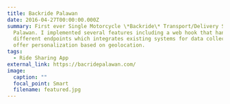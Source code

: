 ```yaml
---
title: Backride Palawan
date: 2016-04-27T00:00:00.000Z
summary: First ever Single Motorcycle \*Backride\* Transport/Delivery Service in
  Palawan. I implemented several features including a web hook that handles
  different endpoints which integrates existing systems for data collection and
  offer personalization based on geolocation.
tags:
  - Ride Sharing App
external_link: https://bacridepalawan.com/
image:
  caption: ""
  focal_point: Smart
  filename: featured.jpg
---
```


